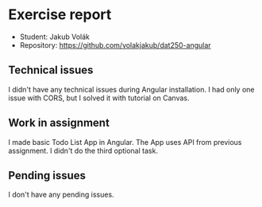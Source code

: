 # Exercise report
- Student: Jakub Volák
- Repository: https://github.com/volakjakub/dat250-angular

## Technical issues

I didn't have any technical issues during Angular installation. I had only one issue with CORS, but I solved it with tutorial on Canvas.

## Work in assignment

I made basic Todo List App in Angular. The App uses API from previous assignment. I didn't do the third optional task.

## Pending issues

I don't have any pending issues.
